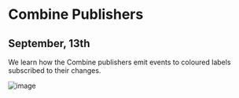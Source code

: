 <h1>Combine Publishers</h1>
<h2>September, 13th</h2>

We learn how the Combine publishers emit events to coloured labels subscribed to their changes.

![image](https://github.com/user-attachments/assets/c022410c-0e88-4391-acf1-672ce6a2c07e)

